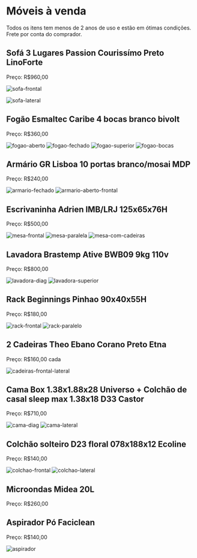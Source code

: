 # Móveis à venda

Todos os itens tem menos de 2 anos de uso e estão em ótimas condições. 
Frete por conta do comprador. 

## Sofá 3 Lugares Passion Courissímo Preto LinoForte

Preço: R$960,00

![sofa-frontal](/fotos/sofa-frontal.jpg)

![sofa-lateral](/fotos/sofa-lateral.jpg)

## Fogão Esmaltec Caribe 4 bocas branco bivolt

Preço: R$360,00

![fogao-aberto](/fotos/fogao-aberto.jpg)
![fogao-fechado](/fotos/fogao-fechado.jpg)
![fogao-superior](/fotos/fogao-superior.jpg)
![fogao-bocas](/fotos/fogao-bocas.jpg)

## Armário GR Lisboa 10 portas branco/mosai MDP

Preço: R$240,00

![armario-fechado](/fotos/armario-fechado.jpg)
![armario-aberto-frontal](/fotos/armario-aberto-frontal.jpg)

## Escrivaninha Adrien IMB/LRJ 125x65x76H

Preço: R$500,00

![mesa-frontal](/fotos/mesa-frontal.jpg)
![mesa-paralela](/fotos/mesa-paralela.jpg)
![mesa-com-cadeiras](/fotos/mesa-com-cadeiras.jpg)

## Lavadora Brastemp Ative BWB09 9kg 110v

Preço: R$800,00

![lavadora-diag](/fotos/lavadora-diag.jpg)
![lavadora-superior](/fotos/lavadora-superior.jpg)

## Rack Beginnings Pinhao 90x40x55H

Preço: R$180,00

![rack-frontal](/fotos/rack-frontal.jpg)
![rack-paralelo](/fotos/rack-paralelo.jpg)

## 2 Cadeiras Theo Ebano Corano Preto Etna

Preço: R$160,00 cada

![cadeiras-frontal-lateral](/fotos/cadeiras-frontal-lateral.jpg)

## Cama Box 1.38x1.88x28 Universo + Colchão de casal sleep max 1.38x18 D33 Castor

Preço: R$710,00

![cama-diag](/fotos/cama-diag.jpg)
![cama-lateral](/fotos/cama-lateral.jpg)

## Colchão solteiro D23 floral 078x188x12 Ecoline

Preço: R$140,00

![colchao-frontal](/fotos/colchao-frontal.jpg)
![colchao-lateral](/fotos/colchao-lateral.jpg)

## Microondas Midea 20L

Preço: R$260,00

## Aspirador Pó Faciclean

Preço: R$140,00

![aspirador](/fotos/aspirador.jpg)
